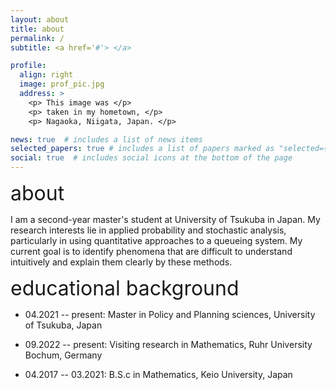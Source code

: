 ```yaml
---
layout: about
title: about
permalink: /
subtitle: <a href='#'> </a> 

profile:
  align: right
  image: prof_pic.jpg
  address: >
    <p> This image was </p>
    <p> taken in my hometown, </p>
    <p> Nagaoka, Niigata, Japan. </p>

news: true  # includes a list of news items
selected_papers: true # includes a list of papers marked as "selected={true}"
social: true  # includes social icons at the bottom of the page
---
```


<p><font size="6">about</font></p>

<!--color="#8a2be2"-->
I am a second-year master's student at University of Tsukuba in Japan. My research interests lie in applied probability and stochastic analysis, particularly in using quantitative approaches to a queueing system. My current goal is to identify phenomena that are difficult to understand intuitively and explain them clearly by these methods.

<!-- My Ultimate goal is to identify what is acutually happened or not by using the probability theory or new methods! --> 


<p><font size="6">educational background</font></p>

- 04.2021 -- present: Master in Policy and Planning sciences, University of Tsukuba, Japan 

- 09.2022 -- present: Visiting research in Mathematics, Ruhr University Bochum, Germany 

- 04.2017 -- 03.2021: B.S.c in Mathematics, Keio University, Japan 



<!-- Put your address / P.O. box / other info right below your picture. You can also disable any these elements by editing `profile` property of the YAML header of your `_pages/about.md`. Edit `_bibliography/papers.bib` and Jekyll will render your [publications page](/al-folio/publications/) automatically.

Link to your social media connections, too. This theme is set up to use [Font Awesome icons](http://fortawesome.github.io/Font-Awesome/) and [Academicons](https://jpswalsh.github.io/academicons/), like the ones below. Add your Facebook, Twitter, LinkedIn, Google Scholar, or just disable all of them. -->
